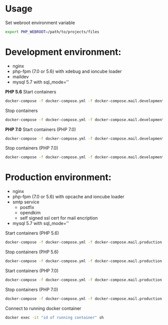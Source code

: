 # Usage

Set webroot environment variable
```sh
export PHP_WEBROOT=/path/to/projects/files
```
# Development environment:
- nginx
- php-fpm (7.0 or 5.6) with xdebug and ioncube loader
- maildev
- mysql 5.7 with sql_mode=''

__PHP 5.6__
Start containers
```sh
docker-compose -f docker-compose.yml -f docker-compose.mail.development.yml -f docker-compose.php5.6.development.yml up -d
```
Stop containers
```sh
docker-compose -f docker-compose.yml -f docker-compose.mail.development.yml -f docker-compose.php5.6.development.yml down
```
__PHP 7.0__
Start containers (PHP 7.0)
```sh
docker-compose -f docker-compose.yml -f docker-compose.mail.development.yml -f docker-compose.php7.0.development.yml up -d
```
Stop containers (PHP 7.0)
```sh
docker-compose -f docker-compose.yml -f docker-compose.mail.development.yml -f docker-compose.php7.0.development.yml down
```

# Production environment:
- nginx
- php-fpm (7.0 or 5.6) with opcache and ioncube loader
- smtp service
    - postfix
    - opendkim
    - self signed ssl cert for mail encription
- mysql 5.7 with sql_mode=''

Start containers (PHP 5.6)
```sh
docker-compose -f docker-compose.yml -f docker-compose.mail.production.yml -f docker-compose.php5.6.production.yml up -d
```
Stop containers (PHP 5.6)
```sh
docker-compose -f docker-compose.yml -f docker-compose.mail.production.yml -f docker-compose.php5.6.production.yml down
```
Start containers (PHP 7.0)
```sh
docker-compose -f docker-compose.yml -f docker-compose.mail.production.yml -f docker-compose.php7.0.production.yml up -d
```
Stop containers (PHP 7.0)
```sh
docker-compose -f docker-compose.yml -f docker-compose.mail.production.yml -f docker-compose.php7.0.production.yml down
```

Connect to running docker container
```sh
docker exec -it "id of running container" sh
```